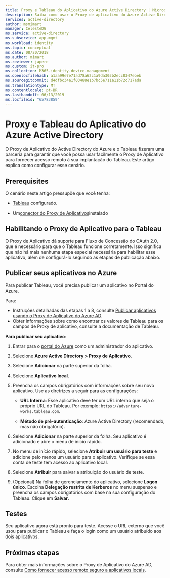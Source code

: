 ```yaml
---
title: Proxy e Tableau do Aplicativo do Azure Active Directory | Microsoft Docs
description: Saiba como usar o Proxy de aplicativo do Azure Active Directory (AD do Azure) para fornecer acesso remoto para sua implantação Tableau.
services: active-directory
author: msmimart
manager: CelesteDG
ms.service: active-directory
ms.subservice: app-mgmt
ms.workload: identity
ms.topic: conceptual
ms.date: 08/20/2018
ms.author: mimart
ms.reviewer: japere
ms.custom: it-pro
ms.collection: M365-identity-device-management
ms.openlocfilehash: a1aa99e7e71ad78a62c1a9da303b2ecc8347ebeb
ms.sourcegitcommit: d4dfbc34a1f03488e1b7bc5e711a11b72c717ada
ms.translationtype: MT
ms.contentlocale: pt-BR
ms.lasthandoff: 06/13/2019
ms.locfileid: "65783859"
---
```

# <a name="azure-active-directory-application-proxy-and-tableau"></a>Proxy e Tableau do Aplicativo do Azure Active Directory 

O Proxy de Aplicativo do Active Directory do Azure e o Tableau fizeram uma parceria para garantir que você possa usar facilmente o Proxy de Aplicativo para fornecer acesso remoto à sua implantação do Tableau. Este artigo explica como configurar esse cenário.  

## <a name="prerequisites"></a>Prerequisites 

O cenário neste artigo pressupõe que você tenha:

- [Tableau](https://onlinehelp.tableau.com/current/server/en-us/proxy.htm#azure) configurado. 

- Um[conector do Proxy de Aplicativos](application-proxy-add-on-premises-application.md)instalado 

 
## <a name="enabling-application-proxy-for-tableau"></a>Habilitando o Proxy de Aplicativo para o Tableau 

O Proxy de Aplicativo dá suporte para Fluxo de Concessão do OAuth 2.0, que é necessário para que o Tableau funcione corretamente. Isso significa que não há mais nenhuma etapa especial necessária para habilitar esse aplicativo, além de configurá-lo seguindo as etapas de publicação abaixo.


## <a name="publish-your-applications-in-azure"></a>Publicar seus aplicativos no Azure 

Para publicar Tableau, você precisa publicar um aplicativo no Portal do Azure.

Para:

- Instruções detalhadas das etapas 1 a 8, consulte [Publicar aplicativos usando o Proxy de Aplicativo do Azure AD](application-proxy-add-on-premises-application.md). 
- Obter informações sobre como encontrar os valores de Tableau para os campos de Proxy de aplicativo, consulte a documentação de Tableau.  

**Para publicar seu aplicativo**: 


1. Entrar para o [portal do Azure](https://portal.azure.com) como um administrador do aplicativo. 

2. Selecione **Azure Active Directory > Proxy de Aplicativo**. 

3. Selecione **Adicionar** na parte superior da folha. 

4. Selecione **Aplicativo local**. 

5. Preencha os campos obrigatórios com informações sobre seu novo aplicativo. Use as diretrizes a seguir para as configurações: 

    - **URL Interna**: Esse aplicativo deve ter um URL interno que seja o próprio URL do Tableau. Por exemplo: `https://adventure-works.tableau.com`. 

    - **Método de pré-autenticação**: Azure Active Directory (recomendado, mas não obrigatório). 

6. Selecione **Adicionar** na parte superior da folha. Seu aplicativo é adicionado e abre o menu de início rápido. 

7. No menu de início rápido, selecione **Atribuir um usuário para teste** e adicione pelo menos um usuário para o aplicativo. Verifique se essa conta de teste tem acesso ao aplicativo local. 

8. Selecione **Atribuir** para salvar a atribuição do usuário de teste. 

9. (Opcional) Na folha de gerenciamento do aplicativo, selecione **Logon único**. Escolha **Delegação restrita de Kerberos** no menu suspenso e preencha os campos obrigatórios com base na sua configuração do Tableau. Clique em **Salvar**. 

 

## <a name="testing"></a>Testes 

Seu aplicativo agora está pronto para teste. Acesse o URL externo que você usou para publicar o Tableau e faça o login como um usuário atribuído aos dois aplicativos.



## <a name="next-steps"></a>Próximas etapas

Para obter mais informações sobre o Proxy de Aplicativo do Azure AD, consulte [Como fornecer acesso remoto seguro a aplicativos locais](application-proxy.md).

